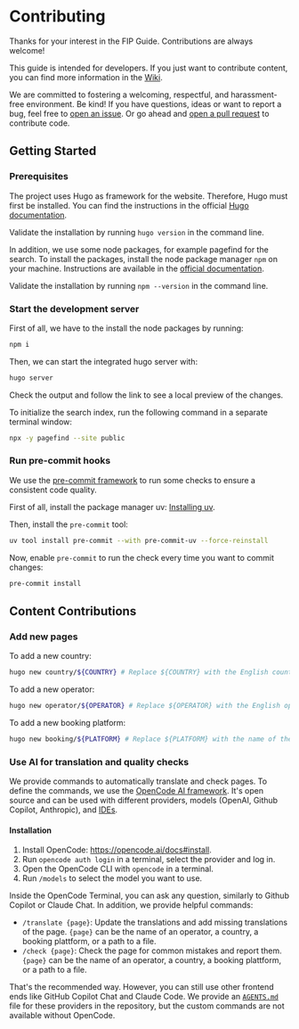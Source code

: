 # Contributing

Thanks for your interest in the FIP Guide. Contributions are always welcome!

This guide is intended for developers.
If you just want to contribute content, you can find more information in the [Wiki](/../../wiki).

We are committed to fostering a welcoming, respectful, and harassment-free
environment. Be kind!
If you have questions, ideas or want to report a bug, feel free to
[open an issue](/../../issues). Or go ahead and
[open a pull request](/../../pulls) to contribute code.

## Getting Started

### Prerequisites

The project uses Hugo as framework for the website. Therefore, Hugo must first be installed.
You can find the instructions in the official [Hugo documentation](https://gohugo.io/installation/).

Validate the installation by running `hugo version` in the command line.

In addition, we use some node packages, for example pagefind for the search. To install the packages,
install the node package manager `npm` on your machine. Instructions are available in the [official documentation](https://docs.npmjs.com/downloading-and-installing-node-js-and-npm).

Validate the installation by running `npm --version` in the command line.

### Start the development server

First of all, we have to the install the node packages by running:

```zsh
npm i
```

Then, we can start the integrated hugo server with:

```zsh
hugo server
```

Check the output and follow the link to see a local preview of the changes.

To initialize the search index, run the following command in a separate terminal window:

```zsh
npx -y pagefind --site public
```

### Run pre-commit hooks

We use the [pre-commit framework](https://pre-commit.com/) to run some checks to ensure a consistent code quality.

First of all, install the package manager uv: [Installing uv](https://docs.astral.sh/uv/getting-started/installation/).

Then, install the `pre-commit` tool:

```zsh
uv tool install pre-commit --with pre-commit-uv --force-reinstall
```

Now, enable `pre-commit` to run the check every time you want to commit changes:

```zsh
pre-commit install
```

## Content Contributions

### Add new pages

To add a new country:

```zsh
hugo new country/${COUNTRY} # Replace ${COUNTRY} with the English country name in lowercase
```

To add a new operator:

```zsh
hugo new operator/${OPERATOR} # Replace ${OPERATOR} with the English operator name in lowercase
```

To add a new booking platform:

```zsh
hugo new booking/${PLATFORM} # Replace ${PLATFORM} with the name of the booking platform
```

### Use AI for translation and quality checks

We provide commands to automatically translate and check pages. To define the commands, we use the [OpenCode AI framework](https://opencode.ai/). It's open source and can be used with different providers, models (OpenAI, Github Copilot, Anthropic), and [IDEs](https://opencode.ai/docs/ide/#installation).

#### Installation

1. Install OpenCode: https://opencode.ai/docs#install.
2. Run `opencode auth login` in a terminal, select the provider and log in.
3. Open the OpenCode CLI with `opencode` in a terminal.
4. Run `/models` to select the model you want to use.

Inside the OpenCode Terminal, you can ask any question, similarly to Github Copilot or Claude Chat. In addition, we provide helpful commands:

- `/translate {page}`: Update the translations and add missing translations of the page. `{page}` can be the name of an operator, a country, a booking plattform, or a path to a file.
- `/check {page}`: Check the page for common mistakes and report them. `{page}` can be the name of an operator, a country, a booking plattform, or a path to a file.

That's the recommended way. However, you can still use other frontend ends like GitHub Copilot Chat and Claude Code. We provide an [`AGENTS.md`](https://agents.md/) file for these providers in the repository, but the custom commands are not available without OpenCode.
